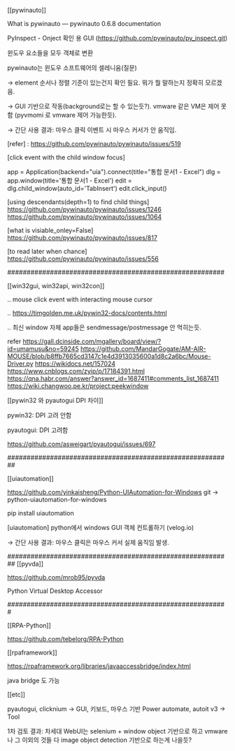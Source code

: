 [[pywinauto]]

What is pywinauto — pywinauto 0.6.8 documentation

PyInspect - Onject  확인 용 GUI (https://github.com/pywinauto/py_inspect.git)

윈도우 요소들을 모두 객체로 변환

pywinauto는 윈도우 소프트웨어의 셀레니움(질문)



→ element 순서나 정렬 기준이 있는건지 확인 필요. 뭐가 뭘 말하는지 정확히 모르겠음.

→ GUI 기반으로 작동(background로는 할 수 있는듯?). vmware 같은 VM은 제어 못함 (pyvmomi 로 vmware 제어 가능한듯). 

→ 간단 사용 결과: 마우스 클릭 이벤트 시 마우스 커서가 안 움직임.



[refer] 
: https://github.com/pywinauto/pywinauto/issues/519

[click event with the child window focus]

app = Application(backend="uia").connect(title="통합 문서1 - Excel")
dlg = app.window(title='통합 문서1 - Excel')
edit = dlg.child_window(auto_id='TabInsert')
edit.click_input()

[using descendants(depth=1) to find child things]
https://github.com/pywinauto/pywinauto/issues/1246
https://github.com/pywinauto/pywinauto/issues/1064

[what is visiable_onley=False]
https://github.com/pywinauto/pywinauto/issues/817


[to read later when chance]
https://github.com/pywinauto/pywinauto/issues/556

########################################################

[[win32gui, win32api, win32con]]

.. mouse click event with interacting mouse cursor

.. https://timgolden.me.uk/pywin32-docs/contents.html

.. 최신 window 자체 app들은 sendmessage/postmessage 안 먹히는듯.

refer
https://gall.dcinside.com/mgallery/board/view/?id=umamusu&no=59245
https://github.com/MandarGogate/AM-AIR-MOUSE/blob/b8ffb7665cd3147c1e4d3913035600a1d8c2a6bc/Mouse-Driver.py
https://wikidocs.net/157024
https://www.cnblogs.com/zyip/p/17184391.html
https://qna.habr.com/answer?answer_id=1687411#comments_list_1687411
https://wiki.changwoo.pe.kr/project:peekwindow


[[pywin32 와 pyautogui DPI 차이]]

pywin32: DPI 고려 안함

pyautogui: DPI 고려함

https://github.com/asweigart/pyautogui/issues/697

##########################################################

[[uiautomation]]

https://github.com/yinkaisheng/Python-UIAutomation-for-Windows
git → python-uiautomation-for-windows

pip install uiautomation

[uiautomation] python에서 windows GUI 객체 컨트롤하기 (velog.io)

→ 간단 사용 결과: 마우스 클릭은 마우스 커서 실제 움직임 발생. 

##########################################################
[[pyvda]]

https://github.com/mrob95/pyvda

Python Virtual Desktop Accessor

#########################################################

[[RPA-Python]]

https://github.com/tebelorg/RPA-Python



[[rpaframework]]

https://rpaframework.org/libraries/javaaccessbridge/index.html

java bridge 도 가능



[[etc]]

pyautogui, clicknium -> GUI, 키보드, 마우스 기반
Power automate, autoit v3 -> Tool

1차 검토 결과: 
차세대 WebUI는 selenium + window object 기반으로 하고 vmware 나 그 이외의 것들 다 image object detection 기반으로 하는게 나을듯?

